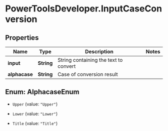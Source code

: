 # PowerToolsDeveloper.InputCaseConversion

## Properties

Name | Type | Description | Notes
------------ | ------------- | ------------- | -------------
**input** | **String** | String containing the text to convert | 
**alphacase** | **String** | Case of conversion result | 



## Enum: AlphacaseEnum


* `Upper` (value: `"Upper"`)

* `Lower` (value: `"Lower"`)

* `Title` (value: `"Title"`)




